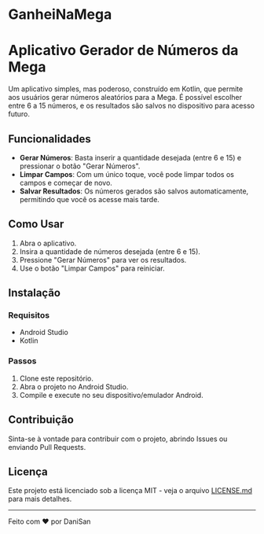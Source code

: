 # GanheiNaMega
# Aplicativo Gerador de Números da Mega

Um aplicativo simples, mas poderoso, construído em Kotlin, que permite aos usuários gerar números aleatórios para a Mega. É possível escolher entre 6 a 15 números, e os resultados são salvos no dispositivo para acesso futuro.

## Funcionalidades

- **Gerar Números**: Basta inserir a quantidade desejada (entre 6 e 15) e pressionar o botão "Gerar Números".
- **Limpar Campos**: Com um único toque, você pode limpar todos os campos e começar de novo.
- **Salvar Resultados**: Os números gerados são salvos automaticamente, permitindo que você os acesse mais tarde.

## Como Usar

1. Abra o aplicativo.
2. Insira a quantidade de números desejada (entre 6 e 15).
3. Pressione "Gerar Números" para ver os resultados.
4. Use o botão "Limpar Campos" para reiniciar.

## Instalação

### Requisitos

- Android Studio
- Kotlin

### Passos

1. Clone este repositório.
2. Abra o projeto no Android Studio.
3. Compile e execute no seu dispositivo/emulador Android.

## Contribuição

Sinta-se à vontade para contribuir com o projeto, abrindo Issues ou enviando Pull Requests.

## Licença

Este projeto está licenciado sob a licença MIT - veja o arquivo [LICENSE.md](LICENSE.md) para mais detalhes.

---

Feito com ❤️ por DaniSan
